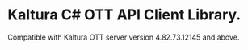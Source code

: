 # Kaltura C# OTT API Client Library.
Compatible with Kaltura OTT server version 4.82.73.12145 and above.
